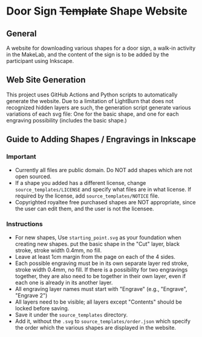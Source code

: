 # Door Sign ~~Template~~ Shape Website

## General
A website for downloading various shapes for a door sign, a walk-in activity in the MakeLab, and the content of the sign is to be added by the participant using Inkscape.

## Web Site Generation

This project uses GitHub Actions and Python scripts to automatically generate the website.
Due to a limitation of LightBurn that does not recognized hidden layers are such, the generation script generate various variations of each svg file: One for the basic shape, and one for each engraving possibility (includes the basic shape.)

## Guide to Adding Shapes / Engravings in Inkscape

### Important
- Currently all files are public domain. Do NOT add shapes which are not open sourced.
- If a shape you added has a different license, change `source_templates/LICENSE` and specify what files are in what license. If required by the license, add `source_templates/NOTICE` file.
- Copyrighted royaltee free purchased shapes are NOT appropriate, since the user can edit them, and the user is not the licensee.

### Instructions
- For new shapes, Use `starting_point.svg` as your foundation when creating new shapes. put the basic shape in the "Cut" layer, black stroke, stroke width 0.4mm, no fill.
- Leave at least 1cm margin from the page on each of the 4 sides.
- Each possible engraving must be in its own separate layer red stroke, stroke width 0.4mm, no fill. If there is a possibility for two engravings together, they are also need to be together in their own layer, even if each one is already in its another layer.
- All engraving layer names must start with "Engrave" (e.g., "Engrave", "Engrave 2")
- All layers need to be visible; all layers except "Contents" should be locked before saving.
- Save it under the `source_templates` directory.
- Add it, without the `.svg` to `source_templates/order.json` which specify the order which the various shapes are displayed in the website.
